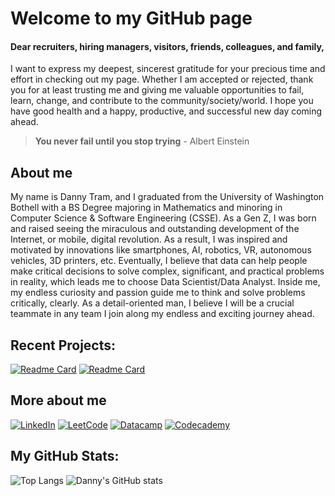 # Welcome to my GitHub page
#### **Dear recruiters, hiring managers, visitors, friends, colleagues, and family,** <br />
I want to express my deepest, sincerest gratitude for your precious time and effort in checking out my page. Whether I am accepted or rejected, thank you for at least trusting me and giving me valuable opportunities to fail, learn, change, and contribute to the community/society/world. I hope you have good health and a happy, productive, and successful new day coming ahead. <br />
> **You never fail until you stop trying**
>                            - Albert Einstein
## About me
My name is Danny Tram, and I graduated from the University of Washington Bothell with a BS Degree majoring in Mathematics and minoring in Computer Science & Software Engineering (CSSE). As a Gen Z, I was born and raised seeing the miraculous and outstanding development of the Internet, or mobile, digital revolution. As a result, I was inspired and motivated by innovations like smartphones, AI, robotics, VR, autonomous vehicles, 3D printers, etc. Eventually, I believe that data can help people make critical decisions to solve complex, significant, and practical problems in reality, which leads me to choose Data Scientist/Data Analyst. Inside me, my endless curiosity and passion guide me to think and solve problems critically, clearly. As a detail-oriented man, I believe I will be a crucial teammate in any team I join along my endless and exciting journey ahead.

## Recent Projects:
[![Readme Card](https://github-readme-stats.vercel.app/api/pin/?username=tramnhatquang&repo=GuessingGameProject&show_owner=true)](https://github.com/tramnhatquang/GuessingGameProject)
[![Readme Card](https://github-readme-stats.vercel.app/api/pin/?username=tramnhatquang&repo=RockPaperScissorsGame&show_owner=true)](https://github.com/tramnhatquang/RockPaperScissorsGame)

## More about me
[![LinkedIn](https://img.shields.io/badge/linkedin-%230077B5.svg?style=for-the-badge&logo=linkedin&logoColor=white)](https://www.linkedin.com/in/danny-tram/)
[![LeetCode](https://img.shields.io/badge/LeetCode-000000?style=for-the-badge&logo=LeetCode&logoColor=#d16c06)](https://leetcode.com/tramnhatquang/)
[![Datacamp](https://img.shields.io/badge/Datacamp-05192D?style=for-the-badge&logo=datacamp&logoColor=03E860)](https://www.datacamp.com/profile/tramnhatquang)
[![Codecademy](https://img.shields.io/badge/Codecademy-FFF0E5?style=for-the-badge&logo=codecademy&logoColor=1F243A)](https://www.codecademy.com/profiles/tramnhatquang)

## My GitHub Stats:
![Top Langs](https://github-readme-stats.vercel.app/api/top-langs/?username=tramnhatquang&layout=compact)
![Danny's GitHub stats](https://github-readme-stats.vercel.app/api?username=tramnhatquang&show_icons=true&theme=synthwave&include_all_commits=true&count_private=true)
<br />
